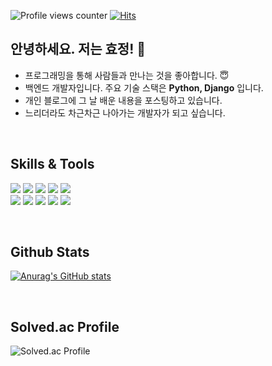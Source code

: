 ![Profile views counter](https://komarev.com/ghpvc/?username=heyhyo11&&style=flat-square) 
[![Hits](https://hits.seeyoufarm.com/api/count/incr/badge.svg?url=https%3A%2F%2Fgithub.com%2Fgheyhyo11%2Fhit-counter&count_bg=%23AE0909&title_bg=%23414445&icon=&icon_color=%23D0D0D0&title=visitors&edge_flat=true)](https://hits.seeyoufarm.com)

## 안녕하세요. 저는 효정! 👋

- 프로그래밍을 통해 사람들과 만나는 것을 좋아합니다. 😇 <br>
- 백엔드 개발자입니다. 주요 기술 스택은 **Python, Django** 입니다. <br>
- 개인 블로그에 그 날 배운 내용을 포스팅하고 있습니다. <br>
- 느리더라도 차근차근 나아가는 개발자가 되고 싶습니다. <br>

 <br>
 
## Skills & Tools
<img src="https://img.shields.io/badge/Python-3766AB?style=flat-square&logo=Python&logoColor=white"/></a>
<img src="https://img.shields.io/badge/Django-092E20?style=flat-square&logo=Django&logoColor=white"/></a>
<img src="https://img.shields.io/badge/MySQL-4479A1?style=flat-square&logo=MySQL&logoColor=white"/></a>
<img src="https://img.shields.io/badge/Git-F05032?style=flat-square&logo=Git&logoColor=white"/></a>
<img src="https://img.shields.io/badge/GitHub-181717?style=flat-square&logo=GitHub&logoColor=white"/></a> <br>
<img src="https://img.shields.io/badge/CSS-1572B6?style=flat-square&logo=CSS&logoColor=white"/></a>
<img src="https://img.shields.io/badge/Javascript-F7DF1E?style=flat-square&logo=Javascript&logoColor=white"/></a>
<img src="https://img.shields.io/badge/Docker-2496ED?style=flat-square&logo=Docker&logoColor=white"/></a>
<img src="https://img.shields.io/badge/AWS EC2-FF9900?style=flat-square&logo=AWS EC2&logoColor=white"/></a>
<img src="https://img.shields.io/badge/AWS S3-569A31?style=flat-square&logo=AWS S3&logoColor=white"/></a>

 <br>

## Github Stats  

[![Anurag's GitHub stats](https://github-readme-stats.vercel.app/api?username=heyhyo11&theme=buefy&show_icons=true)](https://github.com/anuraghazra/github-readme-stats)

<br>

## Solved.ac Profile

![Solved.ac Profile](http://mazassumnida.wtf/api/v2/generate_badge?boj=takemyhrt)


<br>  


<!--
**heyhyo11/heyhyo11** is a ✨ _special_ ✨ repository because its `README.md` (this file) appears on your GitHub profile.

Here are some ideas to get you started:

- 🔭 I’m currently working on ...
- 🌱 I’m currently learning ...
- 👯 I’m looking to collaborate on ...
- 🤔 I’m looking for help with ...
- 💬 Ask me about ...
- 📫 How to reach me: ...
- 😄 Pronouns: ...
- ⚡ Fun fact: ...
-->

